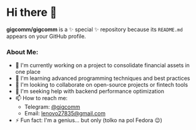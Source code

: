# Hi there 👋

**gigcomm/gigcomm** is a ✨ special ✨ repository because its `README.md` appears on your GitHub profile.

### About Me:
- 🔭 I'm currently working on a project to consolidate financial assets in one place
- 🌱 I'm learning advanced programming techniques and best practices
- 👯 I'm looking to collaborate on open-source projects or fintech tools
- 🤔 I'm seeking help with backend performance optimization
- 📫 How to reach me:
  - Telegram: [@gigcomm](https://t.me/gigcomm)
  - Email: lenovo27835@gmail.com
- ⚡ Fun fact: I'm a genius... but only (tolko na pol Fedora 😉)
